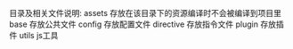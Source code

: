 目录及相关文件说明:
assets 存放在该目录下的资源编译时不会被编译到项目里
base 存放公共文件
config 存放配置文件
directive 存放指令文件
plugin 存放插件
utils js工具